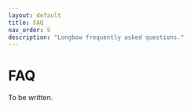 ```yaml
---
layout: default
title: FAQ
nav_order: 5
description: "Longbow frequently asked questions."
---
```


# FAQ

To be written.
